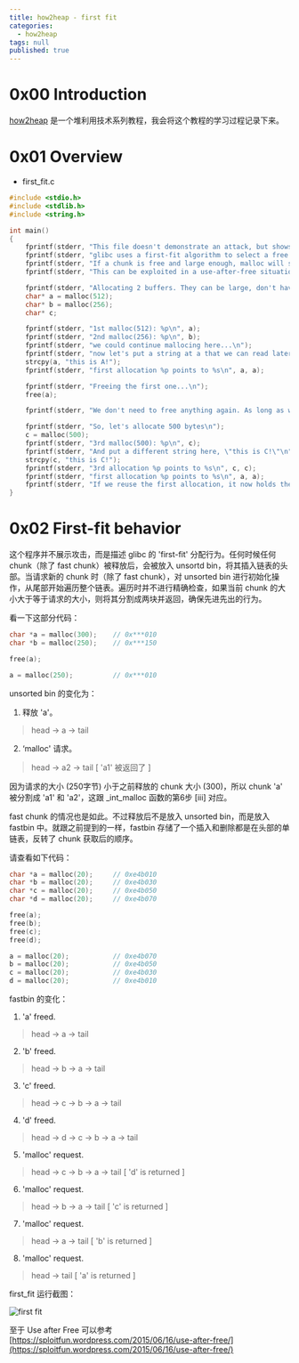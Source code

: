 ```yaml
---
title: how2heap - first fit
categories:
  - how2heap
tags: null
published: true
---
```


# 0x00 Introduction
[how2heap](https://github.com/shellphish/how2heap) 是一个堆利用技术系列教程，我会将这个教程的学习过程记录下来。

# 0x01 Overview

- first_fit.c

```c
#include <stdio.h>
#include <stdlib.h>
#include <string.h>

int main()
{
	fprintf(stderr, "This file doesn't demonstrate an attack, but shows the nature of glibc's allocator.\n");
	fprintf(stderr, "glibc uses a first-fit algorithm to select a free chunk.\n");
	fprintf(stderr, "If a chunk is free and large enough, malloc will select this chunk.\n");
	fprintf(stderr, "This can be exploited in a use-after-free situation.\n");

	fprintf(stderr, "Allocating 2 buffers. They can be large, don't have to be fastbin.\n");
	char* a = malloc(512);
	char* b = malloc(256);
	char* c;

	fprintf(stderr, "1st malloc(512): %p\n", a);
	fprintf(stderr, "2nd malloc(256): %p\n", b);
	fprintf(stderr, "we could continue mallocing here...\n");
	fprintf(stderr, "now let's put a string at a that we can read later \"this is A!\"\n");
	strcpy(a, "this is A!");
	fprintf(stderr, "first allocation %p points to %s\n", a, a);

	fprintf(stderr, "Freeing the first one...\n");
	free(a);

	fprintf(stderr, "We don't need to free anything again. As long as we allocate less than 512, it will end up at %p\n", a);

	fprintf(stderr, "So, let's allocate 500 bytes\n");
	c = malloc(500);
	fprintf(stderr, "3rd malloc(500): %p\n", c);
	fprintf(stderr, "And put a different string here, \"this is C!\"\n");
	strcpy(c, "this is C!");
	fprintf(stderr, "3rd allocation %p points to %s\n", c, c);
	fprintf(stderr, "first allocation %p points to %s\n", a, a);
	fprintf(stderr, "If we reuse the first allocation, it now holds the data from the third allocation.");
}
```

# 0x02 First-fit behavior

这个程序并不展示攻击，而是描述 glibc 的 'first-fit' 分配行为。任何时候任何 chunk（除了 fast chunk）被释放后，会被放入 unsortd bin，将其插入链表的头部。当请求新的 chunk 时（除了 fast chunk），对 unsorted bin 进行初始化操作，从尾部开始遍历整个链表。遍历时并不进行精确检查，如果当前 chunk 的大小大于等于请求的大小，则将其分割成两块并返回，确保先进先出的行为。

看一下这部分代码：

```c
char *a = malloc(300);    // 0x***010
char *b = malloc(250);    // 0x***150

free(a);

a = malloc(250);          // 0x***010
```

unsorted bin 的变化为：

1. 释放 'a'。
  > head -> a -> tail
2. ‘malloc' 请求。
  > head -> a2 -> tail [ 'a1' 被返回了 ]

因为请求的大小 (250字节) 小于之前释放的 chunk 大小 (300)，所以 chunk 'a' 被分割成 'a1' 和 'a2'，这跟 _int_malloc 函数的第6步 [iii] 对应。

fast chunk 的情况也是如此。不过释放后不是放入 unsorted bin，而是放入 fastbin 中。就跟之前提到的一样，fastbin 存储了一个插入和删除都是在头部的单链表，反转了 chunk 获取后的顺序。

请查看如下代码：

```c
char *a = malloc(20);     // 0xe4b010
char *b = malloc(20);     // 0xe4b030
char *c = malloc(20);     // 0xe4b050
char *d = malloc(20);     // 0xe4b070

free(a);
free(b);
free(c);
free(d);

a = malloc(20);           // 0xe4b070
b = malloc(20);           // 0xe4b050
c = malloc(20);           // 0xe4b030
d = malloc(20);           // 0xe4b010
```

fastbin 的变化：

1. 'a' freed.
  > head -> a -> tail
2. 'b' freed.
  > head -> b -> a -> tail
3. 'c' freed.
  > head -> c -> b -> a -> tail
4. 'd' freed.
  > head -> d -> c -> b -> a -> tail
5. 'malloc' request.
  > head -> c -> b -> a -> tail [ 'd' is returned ]
6. 'malloc' request.
  > head -> b -> a -> tail      [ 'c' is returned ]
7. 'malloc' request.
  > head -> a -> tail           [ 'b' is returned ]
8. 'malloc' request.
  > head -> tail                [ 'a' is returned ]


first_fit 运行截图：

![first fit]({{site.baseurl}}/images/first_fit.png)

至于 Use after Free 可以参考 [https://sploitfun.wordpress.com/2015/06/16/use-after-free/](https://sploitfun.wordpress.com/2015/06/16/use-after-free/)






